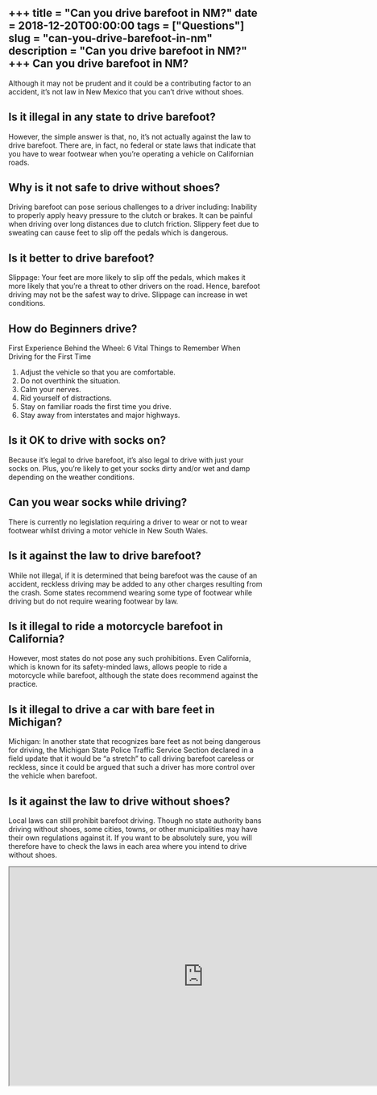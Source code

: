 +++
title = "Can you drive barefoot in NM?"
date = 2018-12-20T00:00:00
tags = ["Questions"]
slug = "can-you-drive-barefoot-in-nm"
description = "Can you drive barefoot in NM?"
+++
Can you drive barefoot in NM?
-----------------------------

Although it may not be prudent and it could be a contributing factor to an accident, it’s not law in New Mexico that you can’t drive without shoes.

Is it illegal in any state to drive barefoot?
---------------------------------------------

However, the simple answer is that, no, it’s not actually against the law to drive barefoot. There are, in fact, no federal or state laws that indicate that you have to wear footwear when you’re operating a vehicle on Californian roads.

Why is it not safe to drive without shoes?
------------------------------------------

Driving barefoot can pose serious challenges to a driver including: Inability to properly apply heavy pressure to the clutch or brakes. It can be painful when driving over long distances due to clutch friction. Slippery feet due to sweating can cause feet to slip off the pedals which is dangerous.

Is it better to drive barefoot?
-------------------------------

Slippage: Your feet are more likely to slip off the pedals, which makes it more likely that you’re a threat to other drivers on the road. Hence, barefoot driving may not be the safest way to drive. Slippage can increase in wet conditions.

How do Beginners drive?
-----------------------

First Experience Behind the Wheel: 6 Vital Things to Remember When Driving for the First Time

1. Adjust the vehicle so that you are comfortable.
2. Do not overthink the situation.
3. Calm your nerves.
4. Rid yourself of distractions.
5. Stay on familiar roads the first time you drive.
6. Stay away from interstates and major highways.

Is it OK to drive with socks on?
--------------------------------

Because it’s legal to drive barefoot, it’s also legal to drive with just your socks on. Plus, you’re likely to get your socks dirty and/or wet and damp depending on the weather conditions.

Can you wear socks while driving?
---------------------------------

There is currently no legislation requiring a driver to wear or not to wear footwear whilst driving a motor vehicle in New South Wales.

Is it against the law to drive barefoot?
----------------------------------------

While not illegal, if it is determined that being barefoot was the cause of an accident, reckless driving may be added to any other charges resulting from the crash. Some states recommend wearing some type of footwear while driving but do not require wearing footwear by law.

Is it illegal to ride a motorcycle barefoot in California?
----------------------------------------------------------

However, most states do not pose any such prohibitions. Even California, which is known for its safety-minded laws, allows people to ride a motorcycle while barefoot, although the state does recommend against the practice.

Is it illegal to drive a car with bare feet in Michigan?
--------------------------------------------------------

Michigan: In another state that recognizes bare feet as not being dangerous for driving, the Michigan State Police Traffic Service Section declared in a field update that it would be “a stretch” to call driving barefoot careless or reckless, since it could be argued that such a driver has more control over the vehicle when barefoot.

Is it against the law to drive without shoes?
---------------------------------------------

 Local laws can still prohibit barefoot driving. Though no state authority bans driving without shoes, some cities, towns, or other municipalities may have their own regulations against it. If you want to be absolutely sure, you will therefore have to check the laws in each area where you intend to drive without shoes.

<iframe allow="accelerometer; autoplay; clipboard-write; encrypted-media; gyroscope; picture-in-picture" allowfullscreen="" class="__youtube_prefs__  epyt-is-override  no-lazyload" data-no-lazy="1" data-origheight="433" data-origwidth="770" data-skipgform_ajax_framebjll="" height="433" id="_ytid_23467" loading="lazy" src="https://www.youtube.com/embed/bYFKFRAkFF8?enablejsapi=1&autoplay=0&cc_load_policy=0&cc_lang_pref=&iv_load_policy=1&loop=0&modestbranding=0&rel=1&fs=1&playsinline=0&autohide=2&theme=dark&color=red&controls=1&" title="YouTube player" width="770"></iframe>